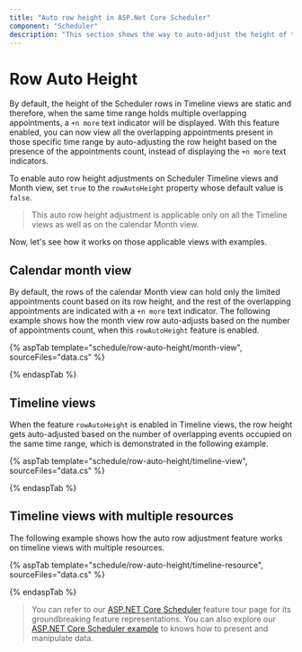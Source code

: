 ```yaml
---
title: "Auto row height in ASP.Net Core Scheduler"
component: "Scheduler"
description: "This section shows the way to auto-adjust the height of the work-cells of Scheduler based on the number of appointments present in those time ranges."
---
```


# Row Auto Height

By default, the height of the Scheduler rows in Timeline views are static and therefore, when the same time range holds multiple overlapping appointments, a `+n more` text indicator will be displayed. With this feature enabled, you can now view all the overlapping appointments present in those specific time range by auto-adjusting the row height based on the presence of the appointments count, instead of displaying the `+n more` text indicators.

To enable auto row height adjustments on Scheduler Timeline views and Month view, set `true` to the `rowAutoHeight` property whose default value is `false`.

> This auto row height adjustment is applicable only on all the Timeline views as well as on the calendar Month view.

Now, let's see how it works on those applicable views with examples.

## Calendar month view

By default, the rows of the calendar Month view can hold only the limited appointments count based on its row height, and the rest of the overlapping appointments are indicated with a `+n more` text indicator. The following example shows how the month view row auto-adjusts based on the number of appointments count, when this `rowAutoHeight` feature is enabled.

{% aspTab template="schedule/row-auto-height/month-view", sourceFiles="data.cs"  %}

{% endaspTab %}

## Timeline views

When the feature `rowAutoHeight` is enabled in Timeline views, the row height gets auto-adjusted based on the number of overlapping events occupied on the same time range, which is demonstrated in the following example.

{% aspTab template="schedule/row-auto-height/timeline-view", sourceFiles="data.cs"  %}

{% endaspTab %}

## Timeline views with multiple resources

The following example shows how the auto row adjustment feature works on timeline views with multiple resources.

{% aspTab template="schedule/row-auto-height/timeline-resource", sourceFiles="data.cs"  %}

{% endaspTab %}

> You can refer to our [ASP.NET Core Scheduler](https://www.syncfusion.com/aspnet-core-ui-controls/scheduler) feature tour page for its groundbreaking feature representations. You can also explore our [ASP.NET Core Scheduler example](https://ej2.syncfusion.com/aspnetcore/Schedule/Overview#/material) to knows how to present and manipulate data.